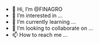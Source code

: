 - 👋 Hi, I’m @FINAGRO
- 👀 I’m interested in ...
- 🌱 I’m currently learning ...
- 💞️ I’m looking to collaborate on ...
- 📫 How to reach me ...

<!---
FINAGRO/FINAGRO is a ✨ special ✨ repository because its `README.md` (this file) appears on your GitHub profile.
You can click the Preview link to take a look at your changes.
--->

